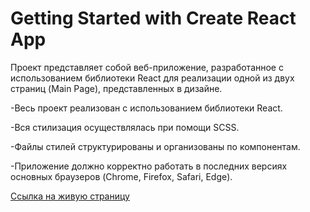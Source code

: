 # Getting Started with Create React App

Проект представляет собой веб-приложение, разработанное с использованием библиотеки React 
для реализации одной из двух страниц (Main Page), представленных в дизайне. 

-Весь проект реализован с использованием библиотеки React.

-Вся стилизация осуществлялась при помощи SCSS.

-Файлы стилей структурированы и организованы по компонентам.

-Приложение должно корректно работать в последних версиях основных браузеров (Chrome, Firefox, Safari, Edge).

[Ссылка на живую страницу](https://oleksandr-pik.github.io/ignat-react-app/)

